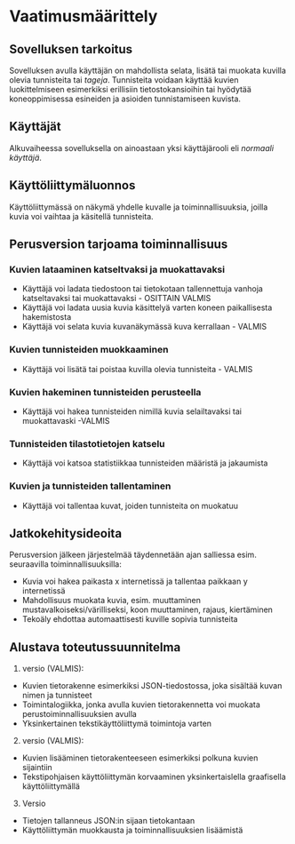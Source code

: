 # Vaatimusmäärittely

## Sovelluksen tarkoitus

Sovelluksen avulla käyttäjän on mahdollista selata, lisätä tai muokata kuvilla olevia tunnisteita tai _tageja_. Tunnisteita voidaan käyttää kuvien luokittelmiseen esimerkiksi erillisiin tietostokansioihin tai hyödytää koneoppimisessa esineiden ja asioiden tunnistamiseen kuvista.

## Käyttäjät

Alkuvaiheessa sovelluksella on ainoastaan yksi käyttäjärooli eli _normaali käyttäjä_. 

## Käyttöliittymäluonnos

Käyttöliittymässä on näkymä yhdelle kuvalle ja toiminnallisuuksia, joilla kuvia voi vaihtaa ja käsitellä tunnisteita.

## Perusversion tarjoama toiminnallisuus

### Kuvien lataaminen katseltvaksi ja muokattavaksi
- Käyttäjä voi ladata tiedostoon tai tietokotaan tallennettuja vanhoja katseltavaksi tai muokattavaksi - OSITTAIN VALMIS
- Käyttäjä voi ladata uusia kuvia käsittelyä varten koneen paikallisesta hakemistosta
- Käyttäjä voi selata kuvia kuvanäkymässä kuva kerrallaan - VALMIS

### Kuvien tunnisteiden muokkaaminen
- Käyttäjä voi lisätä tai poistaa kuvilla olevia tunnisteita - VALMIS

### Kuvien hakeminen tunnisteiden perusteella
- Käyttäjä voi hakea tunnisteiden nimillä kuvia selailtavaksi tai muokattavaski -VALMIS

### Tunnisteiden tilastotietojen katselu
- Käyttäjä voi katsoa statistiikkaa tunnisteiden määristä ja jakaumista

### Kuvien ja tunnisteiden tallentaminen
- Käyttäjä voi tallentaa kuvat, joiden tunnisteita on muokatuu 

## Jatkokehitysideoita

Perusversion jälkeen järjestelmää täydennetään ajan salliessa esim. seuraavilla toiminnallisuuksilla:

- Kuvia voi hakea paikasta x internetissä ja tallentaa paikkaan y internetissä
- Mahdollisuus muokata kuvia, esim. muuttaminen mustavalkoiseksi/värilliseksi, koon muuttaminen, rajaus, kiertäminen
- Tekoäly ehdottaa automaattisesti kuville sopivia tunnisteita

## Alustava toteutussuunnitelma
1. versio (VALMIS):
- Kuvien tietorakenne esimerkiksi JSON-tiedostossa, joka sisältää kuvan nimen ja tunnisteet
- Toimintalogiikka, jonka avulla kuvien tietorakennetta voi muokata perustoiminnallisuuksien avulla
- Yksinkertainen tekstikäyttöliittymä toimintoja varten
2. versio (VALMIS): 
- Kuvien lisääminen tietorakenteeseen esimerkiksi polkuna kuvien sijaintiin
- Tekstipohjaisen käyttöliittymän korvaaminen yksinkertaislella graafisella käyttöliittymällä
3. Versio
- Tietojen tallanneus JSON:in sijaan tietokantaan
- Käyttöliittymän muokkausta ja toiminnallisuuksien lisäämistä
